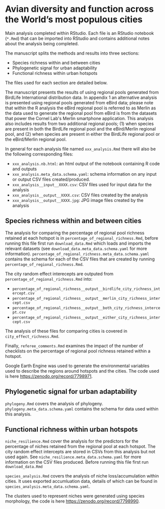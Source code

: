 # Avian diversity and function across the World’s most populous cities 

Main analysis completed within RStudio. Each file is an RStudio notebook (`*.Rmd`) that can be imported into RStudio and contains additional notes about the analysis being completed.

The manuscript splits the methods and results into three sections:
* Species richness within and between cities 
* Phylogenetic signal for urban adaptability 
* Functional richness within urban hotspots 

The files used for each section are detailed below.

The manuscript presents the results of using regional pools generated from BirdLife International distribution data. In appendix 1 an alternative analysis is presented using regional pools generated from eBird data; please note that within the R analysis the eBird regional pool is referred to as Merlin as the data used to generate the regional pool from eBird is from the datasets that power the Cornel Lab's Merlin smartphone application.  This analysis also includes results from two additional regional pools; (1) when species are present in both the BirdLife regional pool and the eBird/Merlin regional pool, and (2) when species are present in either the BirdLife regional pool or the eBird/Merlin regional pool.

In general for each analysis file named `xxx_analysis.Rmd` there will also be the following corresponding files: 
* `xxx_analysis.nb.html`: an html output of the notebook containing R code and outputs
* `xxx_analysis.meta_data.schema.yaml`: schema information on any input or output CSV files created/produced.
* `xxx_analysis__input__XXXX.csv`: CSV files used for input data for the analysis
* `xxx_analysis__output__XXXX.csv`: CSV files created by the analysis
* `xxx_analysis__output__XXXX.jpg`: JPG image files created by the analysis

## Species richness within and between cities 
The analysis for comparing the percentage of regional pool richness retained at each hotspot is in `percentage_of_regional_richness.Rmd`, before running this file first run `download_data.Rmd` which loads and imports the relevant datasets (see `download_data.meta_data.schema.yaml` for more information).
`percentage_of_regional_richness.meta_data.schema.yaml` contains the schema for each of the CSV files that are created by running `percentage_of_regional_richness.Rmd`. 

The city random effect interecepts are outputed from `percentage_of_regional_richness.Rmd` into: 
* `percentage_of_regional_richness__output__birdlife_city_richness_intercept.csv`
* `percentage_of_regional_richness__output__merlin_city_richness_intercept.csv`
* `percentage_of_regional_richness__output__both_city_richness_intercept.csv`
* `percentage_of_regional_richness__output__either_city_richness_intercept.csv`

The analysis of these files for comparing cities is covered in `city_effect_richness.Rmd`.

Finally, `referee_comments.Rmd` examines the impact of the number of checklists on the percentage of regional pool richness retained within a hotspot.

Google Earth Engine was used to generate the environmental variables used to describe the regions around hotspots and the cities. The code used is here https://zenodo.org/record/7798971.

## Phylogenetic signal for urban adaptability
`phylogeny.Rmd` covers the analysis of phylogeny. `phylogeny.meta_data.schema.yaml` contains the schema for data used within this analysis.

## Functional richness within urban hotspots 
`niche_resilience.Rmd` cover the analysis for the predictors for the percentage of niches retained from the regional pool at each hotspot. The city random effect intercepts are stored in CSVs from this analysis but not used again. See `niche_resilience.meta_data.schema.yaml` for more information on the CSV files produced. Before running this file first run `download_data.Rmd`

`species_analysis.Rmd` covers the analysis of niche loss/accumulation within cities. It uses exported accumluation data, details of which can be found in `species_analysis.meta_data.schema.yaml`.

The clusters used to represent niches were generated using species morphology, the code is here https://zenodo.org/record/7798990.


